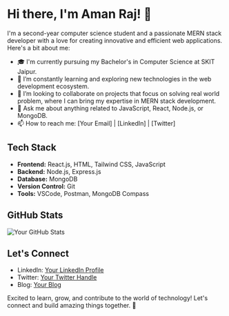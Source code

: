 # Hi there, I'm Aman Raj! 👋

I'm a second-year computer science student and a passionate MERN stack developer with a love for creating innovative and efficient web applications. Here's a bit about me:

- 🎓 I'm currently pursuing my Bachelor's in Computer Science at SKIT Jaipur.
- 🌱 I’m constantly learning and exploring new technologies in the web development ecosystem.
- 👯 I’m looking to collaborate on projects that focus on solving real world problem, where I can bring my expertise in MERN stack development.
- 💬 Ask me about anything related to JavaScript, React, Node.js, or MongoDB.
- 📫 How to reach me: [Your Email] | [LinkedIn] | [Twitter]

## Tech Stack

- **Frontend:** React.js, HTML, Tailwind CSS, JavaScript
- **Backend:** Node.js, Express.js
- **Database:** MongoDB
- **Version Control:** Git
- **Tools:** VSCode, Postman, MongoDB Compass


## GitHub Stats

![Your GitHub Stats](https://github-readme-stats.vercel.app/api?username=huamanraj&show_icons=true&theme=radical)

## Let's Connect

- LinkedIn: [Your LinkedIn Profile](https://www.linkedin.com/in/huamanraj)
- Twitter: [Your Twitter Handle](https://twitter.com/huamanraj)
- Blog: [Your Blog](https://hashnode.com/@huamanraj)

Excited to learn, grow, and contribute to the world of technology! Let's connect and build amazing things together. 🚀
